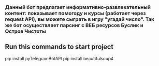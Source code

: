 ### Данный бот предлагает информативно-развлекательный контент: показывает помогоду и курсы (работает через request API), вы можете сыграть в игру "угадай число". Так же бот осуществляет парсинг с ВЕБ ресурсов Буслик и Остров Чистоты
## Run this commands to start project
pip install pyTelegramBotAPI
pip install beautifulsoup4